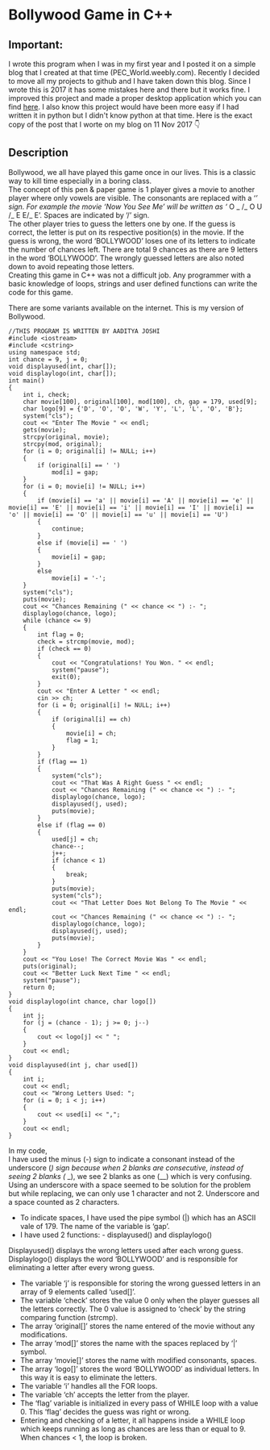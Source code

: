 # Bollywood Game in C++
## Important:
I wrote this program when I was in my first year and I posted it on a simple blog that I created at that time (PEC_World.weebly.com). Recently I decided to move all my projects to github and I have taken down this blog. Since I wrote this is 2017 it has some mistakes here and there but it works fine. I improved this project and made a proper desktop application which you can find [here](https://github.com/Aadityajoshi151/Bollywood). I also know this project would have been more easy if I had written it in python but I didn't know python at that time. Here is the exact copy of the post that I worte on my blog on 11 Nov 2017 👇

## Description
Bollywood, we all have played this game once in our lives. This is a classic way to kill time especially in a boring class.  
The concept of this pen & paper game is 1 player gives a movie to another player where only vowels are visible. The consonants are replaced with a ‘_’ sign. For example the movie ‘Now You See Me’ will be written as ‘_ O _ /_ O U /_ E E/_ E’. Spaces are indicated by ‘/’ sign.  
The other player tries to guess the letters one by one. If the guess is correct, the letter is put on its respective position(s) in the movie. If the guess is wrong, the word ‘BOLLYWOOD’ loses one of its letters to indicate the number of chances left. There are total 9 chances as there are 9 letters in the word ‘BOLLYWOOD’. The wrongly guessed letters are also noted down to avoid repeating those letters.  
Creating this game in C++ was not a difficult job. Any programmer with a basic knowledge of loops, strings and user defined functions can write the code for this game.  
  
There are some variants available on the internet. This is my version of Bollywood.

    
   
    //THIS PROGRAM IS WRITTEN BY AADITYA JOSHI
	#include <iostream>
	#include <cstring>
	using namespace std;
	int chance = 9, j = 0;
	void displayused(int, char[]);
	void displaylogo(int, char[]);
	int main()
	{
	    int i, check;
	    char movie[100], original[100], mod[100], ch, gap = 179, used[9];
	    char logo[9] = {'D', 'O', 'O', 'W', 'Y', 'L', 'L', 'O', 'B'};
	    system("cls");
	    cout << "Enter The Movie " << endl;
	    gets(movie);
	    strcpy(original, movie);
	    strcpy(mod, original);
	    for (i = 0; original[i] != NULL; i++)
	    {
	        if (original[i] == ' ')
	            mod[i] = gap;
	    }
	    for (i = 0; movie[i] != NULL; i++)
	    {
	        if (movie[i] == 'a' || movie[i] == 'A' || movie[i] == 'e' || movie[i] == 'E' || movie[i] == 'i' || movie[i] == 'I' || movie[i] == 'o' || movie[i] == 'O' || movie[i] == 'u' || movie[i] == 'U')
	        {
	            continue;
	        }
	        else if (movie[i] == ' ')
	        {
	            movie[i] = gap;
	        }
	        else
	            movie[i] = '-';
	    }
	    system("cls");
	    puts(movie);
	    cout << "Chances Remaining (" << chance << ") :- ";
	    displaylogo(chance, logo);
	    while (chance <= 9)
	    {
	        int flag = 0;
	        check = strcmp(movie, mod);
	        if (check == 0)
	        {
	            cout << "Congratulations! You Won. " << endl;
	            system("pause");
	            exit(0);
	        }
	        cout << "Enter A Letter " << endl;
	        cin >> ch;
	        for (i = 0; original[i] != NULL; i++)
	        {
	            if (original[i] == ch)
	            {
	                movie[i] = ch;
	                flag = 1;
	            }
	        }
	        if (flag == 1)
	        {
	            system("cls");
	            cout << "That Was A Right Guess " << endl;
	            cout << "Chances Remaining (" << chance << ") :- ";
	            displaylogo(chance, logo);
	            displayused(j, used);
	            puts(movie);
	        }
	        else if (flag == 0)
	        {
	            used[j] = ch;
	            chance--;
	            j++;
	            if (chance < 1)
	            {
	                break;
	            }
	            puts(movie);
	            system("cls");
	            cout << "That Letter Does Not Belong To The Movie " << endl;
	            cout << "Chances Remaining (" << chance << ") :- ";
	            displaylogo(chance, logo);
	            displayused(j, used);
	            puts(movie);
	        }
	    }
	    cout << "You Lose! The Correct Movie Was " << endl;
	    puts(original);
	    cout << "Better Luck Next Time " << endl;
	    system("pause");
	    return 0;
	}
	void displaylogo(int chance, char logo[])
	{
	    int j;
	    for (j = (chance - 1); j >= 0; j--)
	    {
	        cout << logo[j] << " ";
	    }
	    cout << endl;
	}
	void displayused(int j, char used[])
	{
	    int i;
	    cout << endl;
	    cout << "Wrong Letters Used: ";
	    for (i = 0; i < j; i++)
	    {
	        cout << used[i] << ",";
	    }
	    cout << endl;
	}
In my code,  
I have used the minus (-) sign to indicate a consonant instead of the underscore (_) sign because when 2 blanks are consecutive, instead of seeing 2 blanks (_ _), we see 2 blanks as one (__) which is very confusing. Using an underscore with a space seemed to be solution for the problem but while replacing, we can only use 1 character and not 2. Underscore and a space counted as 2 characters.

-   To indicate spaces, I have used the pipe symbol (|) which has an ASCII vale of 179. The name of the variable is ‘gap’.
-   I have used 2 functions: - displayused() and displaylogo()

Displayused() displays the wrong letters used after each wrong guess.  
Displaylogo() displays the word ‘BOLLYWOOD’ and is responsible for eliminating a letter after every wrong guess.

-   The variable ‘j’ is responsible for storing the wrong guessed letters in an array of 9 elements called ‘used[]’.
-   The variable ‘check’ stores the value 0 only when the player guesses all the letters correctly. The 0 value is assigned to ‘check’ by the string comparing function (strcmp).
-   The array ‘original[]’ stores the name entered of the movie without any modifications.
-   The array ‘mod[]’ stores the name with the spaces replaced by ‘|’ symbol.
-   The array ‘movie[]’ stores the name with modified consonants, spaces.
-   The array ‘logo[]’ stores the word ‘BOLLYWOOD’ as individual letters. In this way it is easy to eliminate the letters.
-   The variable ‘i’ handles all the FOR loops.
-   The variable ‘ch’ accepts the letter from the player.
-   The ‘flag’ variable is initialized in every pass of WHILE loop with a value 0. This ‘flag’ decides the guess was right or wrong.
-   Entering and checking of a letter, it all happens inside a WHILE loop which keeps running as long as chances are less than or equal to 9. When chances < 1, the loop is broken.
